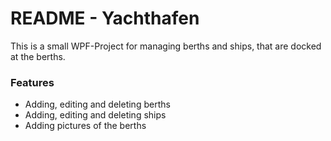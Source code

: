 # README - Yachthafen
This is a small WPF-Project for managing berths and ships, that are docked at the berths.

### Features
- Adding, editing and deleting berths
- Adding, editing and deleting ships
- Adding pictures of the berths